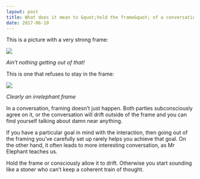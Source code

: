 ```yaml
---
layout: post
title: What does it mean to &quot;hold the frame&quot; of a conversation?
date: 2017-06-10
---
```


<p>This is a picture with a very strong frame:</p><img src="https://qph.fs.quoracdn.net/main-qimg-d4c8b559f16cefcdff7910ad2c905d07.webp"><p><i>Ain’t nothing getting out of that!</i></p><p>This is one that refuses to stay in the frame:</p><img src="https://qph.fs.quoracdn.net/main-qimg-fb0a7c3673ab114a011b4ed073c37373.webp"><p><i>Clearly an irrelephant frame</i></p><p>In a conversation, framing doesn’t just happen. Both parties subconsciously agree on it, or the conversation will drift outside of the frame and you can find yourself talking about damn near anything.</p><p>If you have a particular goal in mind with the interaction, then going out of the framing you’ve carefully set up rarely helps you achieve that goal. On the other hand, it often leads to more interesting conversation, as Mr Elephant teaches us.</p><p>Hold the frame or consciously allow it to drift. Otherwise you start sounding like a stoner who can’t keep a coherent train of thought.</p>
